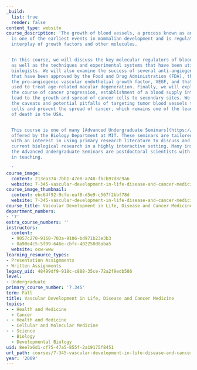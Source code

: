 ```yaml
---
_build:
  list: true
  render: false
content_type: website
course_description: 'The growth of blood vessels, a process known as angiogenesis,
  is one of the earliest events in mammalian development and is regulated by a sensitive
  interplay of growth factors and other molecules.


  In this course, we will discuss the key molecular regulators of blood vessel development
  as well as the techniques and experimental systems that have been utilized by vascular
  biologists. We will also examine the success of several anti-angiogenic treatments
  that have been approved by the Food and Drug Administration (FDA), that inhibit
  the pro-angiogenic vascular endothelial growth factor, VEGF, and that are now being
  used to treat age-related macular degeneration. Finally, we will explore how during
  the course of cancer progression, establishment of a blood supply into a tumor can
  lead to the growth and spread of cancer cells to secondary sites. We will discuss
  the caveats and potential pitfalls of targeting tumor blood vessels to starve cancer
  cells and prevent the spread of cancer, which remains one of the leading causes
  of death in the USA.


  This course is one of many [Advanced Undergraduate Seminars](https://biology.mit.edu/undergraduate/course_listings/advanced_undergraduate_seminars)
  offered by the Biology Department at MIT. These seminars are tailored for students
  with an interest in using primary research literature to discuss and learn about
  current biological research in a highly interactive setting. Many instructors of
  the Advanced Undergraduate Seminars are postdoctoral scientists with a strong interest
  in teaching.

  '
course_image:
  content: 213ea374-7bb1-47e8-a748-fbcb97d8c9a6
  website: 7-345-vascular-development-in-life-disease-and-cancer-medicine-fall-2009
course_image_thumbnail:
  content: ebc64f92-9cfe-eaf8-d5e9-c567f2bbf78d
  website: 7-345-vascular-development-in-life-disease-and-cancer-medicine-fall-2009
course_title: Vascular Development in Life, Disease and Cancer Medicine
department_numbers:
- '7'
extra_course_numbers: ''
instructors:
  content:
  - 9057c270-9160-703a-9106-bd971b23e3b3
  - 0a90e4c5-5f99-646e-cbfc-402250d8aba5
  website: ocw-www
learning_resource_types:
- Presentation Assignments
- Written Assignments
legacy_uid: 48499df9-918c-c888-35ce-72a2f9edb586
level:
- Undergraduate
primary_course_number: '7.345'
term: Fall
title: Vascular Development in Life, Disease and Cancer Medicine
topics:
- - Health and Medicine
  - Cancer
- - Health and Medicine
  - Cellular and Molecular Medicine
- - Science
  - Biology
  - Developmental Biology
uid: 8ee7a6d1-cf75-47a5-855f-2a19175f8451
url_path: courses/7-345-vascular-development-in-life-disease-and-cancer-medicine-fall-2009
year: '2009'
---
```

